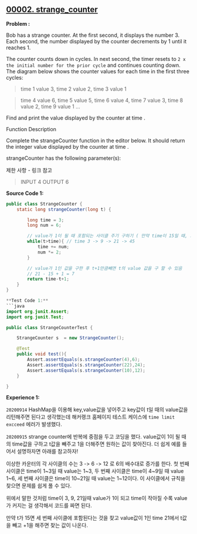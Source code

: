 
## [00002. strange_counter](https://www.hackerrank.com/challenges/strange-code/problem)

**Problem :**

Bob has a strange counter. At the first second, it displays the number 3. Each second, the number displayed by the counter decrements by 1 until it reaches 1.

The counter counts down in cycles. In next second, the timer resets to `2 x the initial number for the prior cycle` and continues counting down. The diagram below shows the counter values for each time  in the first three cycles:

> time 1 value 3, time 2 value 2, time 3 value 1

> time 4 value 6, time 5 value 5, time 6 value 4, time 7 value 3, time 8 value 2, time 9 value 1 ...

Find and print the value displayed by the counter at time .

Function Description

Complete the strangeCounter function in the editor below. It should return the integer value displayed by the counter at time .

strangeCounter has the following parameter(s):

제한 사항 - 링크 참고

> INPUT 4 OUTPUT 6

**Source Code 1:**

```java
public class StrangeCounter {
    static long strangeCounter(long t) {

        long time = 3;
        long num = 6;

        // value가 1이 될 때 포함되는 사이클 주기 구하기 ( 만약 time이 15일 때, 그 사이클의 value가 1인 time은 21 )
        while(t>time){ // time 3 -> 9 -> 21 -> 45
            time += num;
            num *= 2;
        }

        // value가 1인 값을 구한 후 t+1만큼빼면 t의 value 값을 구 할 수 있음
        // 21 - 15 + 1 = 7
        return time-t+1;
    }
}

**Test Code 1:**
```java
import org.junit.Assert;
import org.junit.Test;

public class StrangeCounterTest {

    StrangeCounter s  = new StrangeCounter();

    @Test
    public void test(){
        Assert.assertEquals(s.strangeCounter(4),6);
        Assert.assertEquals(s.strangeCounter(22),24);
        Assert.assertEquals(s.strangeCounter(10),12);
    }

}
```

**Experience 1:**

`20200914` HashMap을 이용해 key,value값을 넣어주고 key값이 t일 때의 value값을 리턴해주면 된다고 생각했는데 해커랭크 홈페이지 테스트 케이스에 `time limit excceed` 에러가 발생했다. 

`20200915` strange counter에 반복에 중점을 두고 코딩을 했다. value값이 1이 될 때의 time값을 구하고 t값을 빼주고 1을 더해주면 원하는 값이 찾아진다. 더 쉽게 예를 들어서 설명하자면 아래를 참고하자!

이상한 카운터의 각 사이클의 수는 3 -> 6 -> 12 로 6의 배수대로 증가를 한다. 첫 번째 사이클은 time이 1~3일 때 value는 1~3, 두 번째 사이클은 time이 4~9일 때 value 1~6, 세 번째 사이클은 time이 10~21일 때 value는 1~12이다. 이 사이클에서 규칙을 찾으면 문제를 쉽게 풀 수 있다.

위에서 말한 것처럼 time이 3, 9, 21일때 value가 1이 되고 time이 작아질 수록 value가 커지는 걸 생각해서 코드를 짜면 된다.

만약 t가 15면 세 번째 사이클에 포함된다는 것을 찾고 value값이 1인 time 21에서 t값을 빼고 +1을 해주면 찾는 값이 나온다.